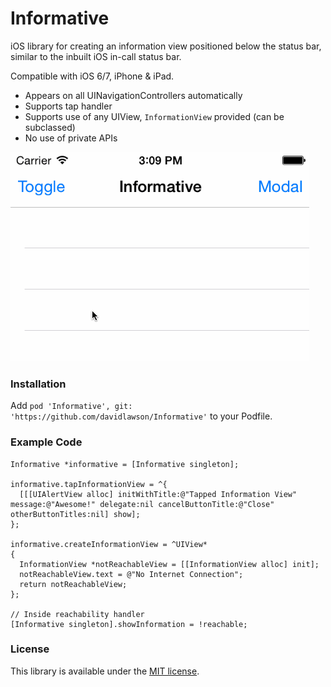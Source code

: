 Informative
===========

iOS library for creating an information view positioned below the status bar, similar to the inbuilt iOS in-call status bar.

Compatible with iOS 6/7, iPhone & iPad.

* Appears on all UINavigationControllers automatically
* Supports tap handler
* Supports use of any UIView, `InformationView` provided (can be subclassed)
* No use of private APIs

![Informative Demo](./informative.gif)

### Installation

Add ```pod 'Informative', git: 'https://github.com/davidlawson/Informative'``` to your Podfile.

### Example Code

```objc
Informative *informative = [Informative singleton];

informative.tapInformationView = ^{
  [[[UIAlertView alloc] initWithTitle:@"Tapped Information View" message:@"Awesome!" delegate:nil cancelButtonTitle:@"Close" otherButtonTitles:nil] show];
};

informative.createInformationView = ^UIView*
{
  InformationView *notReachableView = [[InformationView alloc] init];
  notReachableView.text = @"No Internet Connection";
  return notReachableView;
};

// Inside reachability handler
[Informative singleton].showInformation = !reachable;
```

### License

This library is available under the [MIT license](http://www.opensource.org/licenses/mit-license.php).

